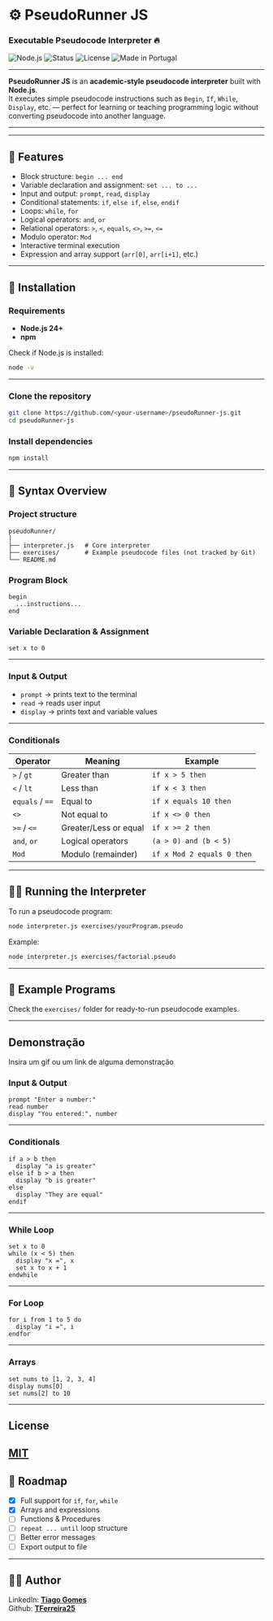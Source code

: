 # ⚙️ PseudoRunner JS

### Executable Pseudocode Interpreter 🔥

![Node.js](https://img.shields.io/badge/Node.js-24%2B-green?logo=node.js)
![Status](https://img.shields.io/badge/Status-Active-success)
![License](https://img.shields.io/badge/License-MIT-blue)
![Made in Portugal](https://img.shields.io/badge/Made%20in-Portugal-red?style=flat&logo=portugal)

---

**PseudoRunner JS** is an **academic-style pseudocode interpreter** built with **Node.js**.  
It executes simple pseudocode instructions such as `Begin`, `If`, `While`, `Display`, etc. — perfect for learning or teaching programming logic without converting pseudocode into another language.

---

---

## 🧩 Features

- Block structure: `begin ... end`  
- Variable declaration and assignment: `set ... to ...`  
- Input and output: `prompt`, `read`, `display`  
- Conditional statements: `if`, `else if`, `else`, `endif`  
- Loops: `while`, `for`  
- Logical operators: `and`, `or`  
- Relational operators: `>`, `<`, `equals`, `<>`, `>=`, `<=`  
- Modulo operator: `Mod`  
- Interactive terminal execution  
- Expression and array support (`arr[0]`, `arr[i+1]`, etc.)

---
## 🚀 Installation

### Requirements

- **Node.js 24+**
- **npm**

Check if Node.js is installed:

```bash
node -v
```

---

### Clone the repository

```bash
git clone https://github.com/<your-username>/pseudoRunner-js.git
cd pseudoRunner-js
```

### Install dependencies

```bash
npm install
```
    

---

## 📖 Syntax Overview

### Project structure

```
pseudoRunner/
│
├── interpreter.js   # Core interpreter
├── exercises/       # Example pseudocode files (not tracked by Git)
└── README.md
```

### Program Block

```pseudo
begin
  ...instructions...
end
```
### Variable Declaration & Assignment

```pseudo
set x to 0
```
 
---
### Input & Output

- `prompt` → prints text to the terminal  
- `read` → reads user input  
- `display` → prints text and variable values  

---

### Conditionals

| Operator    | Meaning               | Example                     |
| ------------ | -------------------- | ---------------------------- |
| `>` / `gt`         | Greater than         | `if x > 5 then`             |
| `<` / `lt`         | Less than            | `if x < 3 then`             |
| `equals` / `==`     | Equal to             | `if x equals 10 then`       |
| `<>`         | Not equal to         | `if x <> 0 then`            |
| `>=` / `<=`  | Greater/Less or equal| `if x >= 2 then`            |
| `and`, `or`  | Logical operators    | `(a > 0) and (b < 5)`       |
| `Mod`        | Modulo (remainder)   | `if x Mod 2 equals 0 then`  |

---

## 🏃‍♂️ Running the Interpreter

To run a pseudocode program:

```bash
node interpreter.js exercises/yourProgram.pseudo
```

Example:

```bash
node interpreter.js exercises/factorial.pseudo
```

---

## 📂 Example Programs

Check the `exercises/` folder for ready-to-run pseudocode examples.

---
## Demonstração

Insira um gif ou um link de alguma demonstração

### Input & Output

```pseudo
prompt "Enter a number:"
read number
display "You entered:", number
```
---
### Conditionals

```pseudo
if a > b then
  display "a is greater"
else if b > a then
  display "b is greater"
else
  display "They are equal"
endif
```
---

### While Loop

```pseudo
set x to 0
while (x < 5) then
  display "x =", x
  set x to x + 1
endwhile
```

---

### For Loop

```pseudo
for i from 1 to 5 do
  display "i =", i
endfor
```

---

### Arrays

```pseudo
set nums to [1, 2, 3, 4]
display nums[0]
set nums[2] to 10
```

---
## License

[MIT](https://choosealicense.com/licenses/mit/)
---

## 🔧 Roadmap

- [x] Full support for `if`, `for`, `while`
- [x] Arrays and expressions
- [ ] Functions & Procedures
- [ ] `repeat ... until` loop structure
- [ ] Better error messages
- [ ] Export output to file

---

## 👨‍💻 Author

LinkedIn: **[Tiago Gomes](https://www.linkedin.com/in/tiago-ferreira-gomes-dev/)**  
Github: **[TFerreira25](https://github.com/TFerreira25)**

